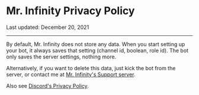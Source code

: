 # Mr. Infinity Privacy Policy

Last updated: December 20, 2021

---

By default, Mr. Infinity does not store any data. When you start setting up your bot, it always saves that setting (channel id, boolean, role id). The bot only saves the server settings, nothing more.

Alternatively, if you want to delete this data, just kick the bot from the server, or contact me at [Mr. Infinity's Support server](https://discord.gg/khcPATUvwg).

Also see [Discord's Privacy Policy](https://discord.com/privacy).
